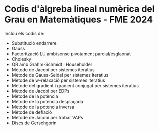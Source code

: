 # Codis d'àlgreba lineal numèrica del Grau en Matemàtiques - FME 2024

Inclou els codis de:
* Substitució endarrere
* Gauss
* Factorització LU amb/sense pivotament parcial/esglaonat
* Cholesky
* QR amb Grahm-Schmidt i Householder
* Mètode de Jacobi per sistemes iteratius
* Mètode de Gauss-Seidel per sistemes iteratius
* Mètode de w-relaxació per sistemes iteratius
* Mètode del gradient i gradient conjugat per sistemes iteratius
* Mètode de Jacobi per EDPs
* Mètode de la potència
* Mètode de la potència desplaçada
* Mètode de la potència inversa
* Mètode de deflació
* Mètode de Jacobi per trobar VAPs
* Discs de Gerschgorin
